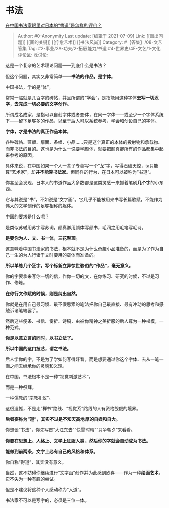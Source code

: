 # 书法
[在中国书法家眼里对日本的“書道”是怎样的评价？](https://www.zhihu.com/question/310963200/answer/1981040092)

> Author: #0-Anonymity
> Last update: [编辑于 2021-07-09]
> Link: [[画出问题]] [[画的关键]] [[疗愈艺术]] [[书法风尚]]
> Category: #【答集】/08-文艺答集
> Tag: #2-事业/2A-功夫/2-拓展能力/书道 #4-世界史/4F-文艺/1-文化
> 评论区:
> 泛讨论:

这是一个复杂的艺术理论问题——到底什么是书法？

但这个问题，其实又非常简单——**书法的作品，是字体**。

中国书法，学的是“体”。

常常一临就是几百字的碑帖，并且所谓的“学会”，是指能用这种字体**去写一切汉字，去完成一切必要的文字创作。**

所谓成名成家，是指可以自创字体或者变体，在同一字体——或至少一个字体系统下——留下足够多的作品，以至于后人可以系统参考，学会和创设自己的字体。

**字体，才是书法的真正作品本体**。

各种碑帖、匾额、扇面、条幅、小品……只是这个真正的本体的投射物和承载物、而非书法的目的。这也是为什么一说要学颜体，就要把颜真卿所有的作品都集中起来参考的原因。

具体来说，在中国如果一个人一辈子专善写一个“龙”字，写得石破天惊，ta只能算“艺术家”，却**并不能算书法家**。但同样的行为，在日本可以被称为“书道”。

你甚至会发现，日本人的书道作品大多数都是这类灵感一来抓着笔刷**几个字**的小东西。

它与其说是“书”，不如说是“文字画”。它几乎不能被用来书写长篇歌赋，不能作为伟大的文学创作的足够相称的躯体。

中国的要求是什么呢？

是类似苏轼用苏字写苏词，颜真卿用颜体写颜书，毛润之用毛笔写毛诗。

**是要你为人、文、书一体，三花聚顶。**

这意味着中国书法家的书法，根本就不是为什么奇趣小品准备的，而是为了作为自己一生的为人行诸于文时要用的载体而准备的。

**所以单练几个狂字，写个标新立异惊世骇俗的“作品”，毫无意义。**

你的字要拿来写你一切的信，作你一切的文，在你练习、研究的时候，不过是习作、修炼。

**在你行文作赋的时候，则是纯出自然。**

你就是在用自己最习惯、最不假思索的笔法把你自己最直接、最有冲动的思考和感触诉诸笔端罢了。

然后这些便条、书信、奏折、诗稿，由被你精神之美折服的后人尊为一种楷模，一种范式。

**你是以意立言的同时，以书立法了。**

**所以中国的这门技艺，谓之书法。**

后人学你的字，不是为了学如何写得好看，而是想要通过你这个字体、去从一笔一画之间去继承你的灵魂和义理。

在中国，书法根本不是一种“视觉刺激艺术”。

而是一种祭拜。

一种儒教的“宗教礼仪”。

这很遗憾，不是走“禅书”路线、“视觉系”路线的人有资格觊觎的境界。

**后者妄称为“道”，其实不过是不知天高地厚的自娱和自大。**

你想谈“书法”，你先写首“大江东去”“快雪时晴”“只争朝夕”来看看。

**你要在思想上、人格上、文学上征服人类，然后你的字就会自动成为书法。**

**能做到前两条，文字上必有自己的风格和体系。**

你自称“得道”，其实没有意义。

当然，这不妨碍你继续进行“文字画”创作并为此感到欣喜——作为一种**绘画艺术**，它不失为一种有趣的尝试。

但是不建议将这种个人感动称为“入道”。

书法家不可以是写字的，必须是三位一体。

